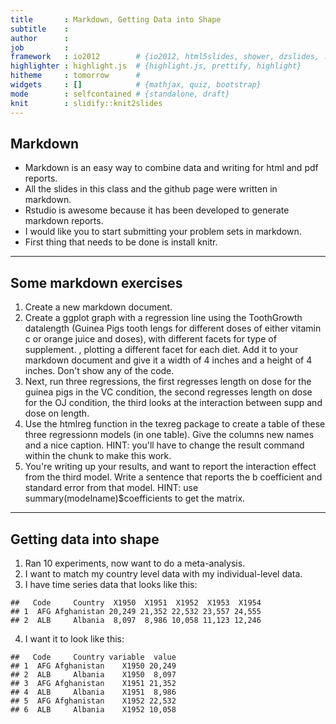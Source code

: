 ```yaml
---
title       : Markdown, Getting Data into Shape
subtitle    : 
author      : 
job         : 
framework   : io2012        # {io2012, html5slides, shower, dzslides, ...}
highlighter : highlight.js  # {highlight.js, prettify, highlight}
hitheme     : tomorrow      # 
widgets     : []            # {mathjax, quiz, bootstrap}
mode        : selfcontained # {standalone, draft}
knit        : slidify::knit2slides
---
```


## Markdown

* Markdown is an easy way to combine data and writing for html and pdf reports. 
* All the slides in this class and the github page were written in markdown.
* Rstudio is awesome because it has been developed to generate markdown reports. 
* I would like you to start submitting your problem sets in markdown. 
* First thing that needs to be done is install knitr. 


---
## Some markdown exercises

1. Create a new markdown document. 
2. Create a ggplot graph with a regression line using the ToothGrowth datalength (Guinea Pigs tooth lengs for different doses of either vitamin c or orange juice and doses), with different facets for type of supplement.
, plotting a different facet for each diet. Add it to your markdown document and give it a width of 4 inches and a height of 4 inches. Don't show any of the code. 
3. Next, run three regressions, the first regresses length on dose for the guinea pigs in the VC condition, the second regresses length on dose for the OJ condition, the third looks at the interaction between supp and dose on length. 
4. Use the htmlreg function in the texreg package to create a table of these three regressionn models (in one table). Give the columns new names and a nice caption. HINT: you'll have to change the result command within the chunk to make this work.
5. You're writing up your results, and want to report the interaction effect from the third model. Write a sentence that reports the b coefficient and standard error from that model. HINT: use summary(modelname)$coefficients to get the matrix.

---
## Getting data into shape

1. Ran 10 experiments, now want to do a meta-analysis. 
2. I want to match my country level data with my individual-level data.
3. I have time series data that looks like this:


```
##   Code     Country  X1950  X1951  X1952  X1953  X1954
## 1  AFG Afghanistan 20,249 21,352 22,532 23,557 24,555
## 2  ALB     Albania  8,097  8,986 10,058 11,123 12,246
```

4. I want it to look like this:


```
##   Code     Country variable  value
## 1  AFG Afghanistan    X1950 20,249
## 2  ALB     Albania    X1950  8,097
## 3  AFG Afghanistan    X1951 21,352
## 4  ALB     Albania    X1951  8,986
## 5  AFG Afghanistan    X1952 22,532
## 6  ALB     Albania    X1952 10,058
```
